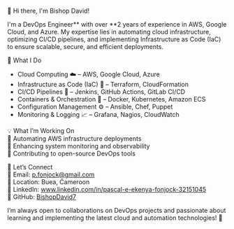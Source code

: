 

 👋 Hi there, I'm Bishop David!  

I'm a DevOps Engineer** with over **2 years of experience in AWS, Google Cloud, and Azure. My expertise lies in automating cloud infrastructure, optimizing CI/CD pipelines, and implementing Infrastructure as Code (IaC) to ensure scalable, secure, and efficient deployments.

 🚀 What I Do  
- Cloud Computing ☁️ – AWS, Google Cloud, Azure  
- Infrastructure as Code (IaC) 📜 – Terraform, CloudFormation  
- CI/CD Pipelines 🔄 – Jenkins, GitHub Actions, GitLab CI/CD  
- Containers & Orchestration 🐳 – Docker, Kubernetes, Amazon ECS  
- Configuration Management ⚙️ – Ansible, Chef, Puppet  
- Monitoring & Logging 📈 – Grafana, Nagios, CloudWatch  

 💡 What I’m Working On  
🔹 Automating AWS infrastructure deployments  
🔹 Enhancing system monitoring and observability  
🔹 Contributing to open-source DevOps tools  

 🤝 Let’s Connect  
📧 Email: p.fonjock@gmail.com  
📍 Location: Buea, Cameroon  
🔗 LinkedIn: www.linkedin.com/in/pascal-e-ekenya-fonjock-32151045  
🐙 GitHub: [BishopDavid7](https://github.com/BishopDavid7)  

I’m always open to collaborations on DevOps projects and passionate about learning and implementing the latest cloud and automation technologies! 🚀
